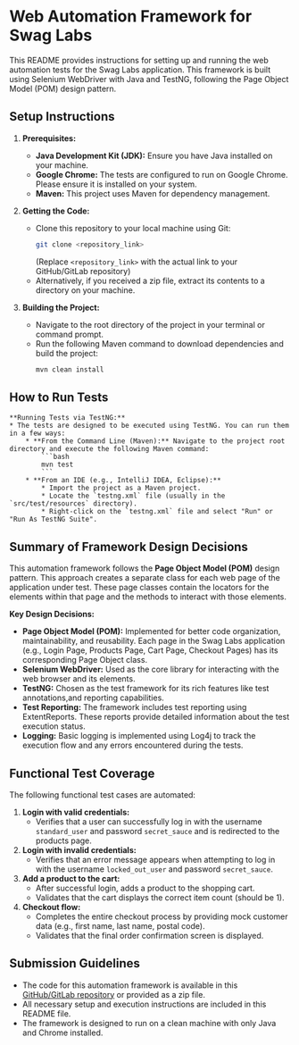 # Web Automation Framework for Swag Labs

This README provides instructions for setting up and running the web automation tests for the Swag Labs application.
This framework is built using Selenium WebDriver with Java and TestNG, following the Page Object Model (POM) design pattern.

## Setup Instructions

1.  **Prerequisites:**
    * **Java Development Kit (JDK):** Ensure you have Java installed on your machine. 
    * **Google Chrome:** The tests are configured to run on Google Chrome. Please ensure it is installed on your system.
    * **Maven:** This project uses Maven for dependency management.

2.  **Getting the Code:**
    * Clone this repository to your local machine using Git:
        ```bash
        git clone <repository_link>
        ```
        (Replace `<repository_link>` with the actual link to your GitHub/GitLab repository)
    * Alternatively, if you received a zip file, extract its contents to a directory on your machine.

3.  **Building the Project:**
    * Navigate to the root directory of the project in your terminal or command prompt.
    * Run the following Maven command to download dependencies and build the project:
        ```bash
        mvn clean install
        ```

## How to Run Tests

    **Running Tests via TestNG:**
    * The tests are designed to be executed using TestNG. You can run them in a few ways:
        * **From the Command Line (Maven):** Navigate to the project root directory and execute the following Maven command:
            ```bash
            mvn test
            ```
        * **From an IDE (e.g., IntelliJ IDEA, Eclipse):**
            * Import the project as a Maven project.
            * Locate the `testng.xml` file (usually in the `src/test/resources` directory).
            * Right-click on the `testng.xml` file and select "Run" or "Run As TestNG Suite".

## Summary of Framework Design Decisions

This automation framework follows the **Page Object Model (POM)** design pattern. This approach creates a separate class for each web page of the application under test. These page classes contain the locators for the elements within that page and the methods to interact with those elements.

**Key Design Decisions:**

* **Page Object Model (POM):** Implemented for better code organization, maintainability, and reusability. Each page in the Swag Labs application (e.g., Login Page, Products Page, Cart Page, Checkout Pages) has its corresponding Page Object class.
* **Selenium WebDriver:** Used as the core library for interacting with the web browser and its elements.
* **TestNG:** Chosen as the test framework for its rich features like test annotations,and reporting capabilities.
* **Test Reporting:** The framework includes test reporting using ExtentReports. These reports provide detailed information about the test execution status.
* **Logging:** Basic logging is implemented using Log4j to track the execution flow and any errors encountered during the tests.

## Functional Test Coverage

The following functional test cases are automated:

1.  **Login with valid credentials:**
    * Verifies that a user can successfully log in with the username `standard_user` and password `secret_sauce` and is redirected to the products page.
2.  **Login with invalid credentials:**
    * Verifies that an error message appears when attempting to log in with the username `locked_out_user` and password `secret_sauce`.
3.  **Add a product to the cart:**
    * After successful login, adds a product to the shopping cart.
    * Validates that the cart displays the correct item count (should be 1).
4.  **Checkout flow:**
    * Completes the entire checkout process by providing mock customer data (e.g., first name, last name, postal code).
    * Validates that the final order confirmation screen is displayed.


## Submission Guidelines

* The code for this automation framework is available in this [GitHub/GitLab repository](<repository_link>) or provided as a zip file.
* All necessary setup and execution instructions are included in this README file.
* The framework is designed to run on a clean machine with only Java and Chrome installed.
